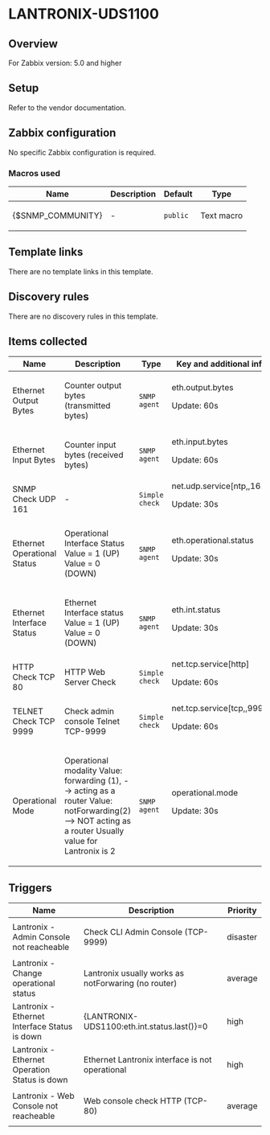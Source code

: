 # LANTRONIX-UDS1100

## Overview

For Zabbix version: 5.0 and higher

## Setup

Refer to the vendor documentation.

## Zabbix configuration

No specific Zabbix configuration is required.

### Macros used

|Name|Description|Default|Type|
|----|-----------|-------|----|
|{$SNMP_COMMUNITY}|<p>-</p>|`public`|Text macro|
## Template links

There are no template links in this template.

## Discovery rules

There are no discovery rules in this template.

## Items collected

|Name|Description|Type|Key and additional info|
|----|-----------|----|----|
|Ethernet Output Bytes|<p>Counter output bytes (transmitted bytes)</p>|`SNMP agent`|eth.output.bytes<p>Update: 60s</p>|
|Ethernet Input Bytes|<p>Counter input bytes (received bytes)</p>|`SNMP agent`|eth.input.bytes<p>Update: 60s</p>|
|SNMP Check UDP 161|<p>-</p>|`Simple check`|net.udp.service[ntp,,161]<p>Update: 30s</p>|
|Ethernet Operational Status|<p>Operational Interface Status Value = 1 (UP) Value = 0 (DOWN)</p>|`SNMP agent`|eth.operational.status<p>Update: 30s</p>|
|Ethernet Interface Status|<p>Ethernet Interface status Value = 1 (UP) Value = 0 (DOWN)</p>|`SNMP agent`|eth.int.status<p>Update: 30s</p>|
|HTTP Check TCP 80|<p>HTTP Web Server Check</p>|`Simple check`|net.tcp.service[http]<p>Update: 60s</p>|
|TELNET Check TCP 9999|<p>Check admin console Telnet TCP-9999</p>|`Simple check`|net.tcp.service[tcp,,9999]<p>Update: 60s</p>|
|Operational Mode|<p>Operational modality Value: forwarding (1), --> acting as a router Value: notForwarding(2) --> NOT acting as a router Usually value for Lantronix is 2</p>|`SNMP agent`|operational.mode<p>Update: 30s</p>|
## Triggers

|Name|Description|Priority|
|----|-----------|----|
|Lantronix - Admin Console not reacheable|<p>Check CLI Admin Console (TCP-9999)</p>|disaster|
|Lantronix - Change operational status|<p>Lantronix usually works as notForwaring (no router)</p>|average|
|Lantronix - Ethernet Interface Status is down|<p>{LANTRONIX-UDS1100:eth.int.status.last()}=0</p>|high|
|Lantronix - Ethernet Operation Status is down|<p>Ethernet Lantronix interface is not operational</p>|high|
|Lantronix - Web Console not reacheable|<p>Web console check HTTP (TCP-80)</p>|average|
